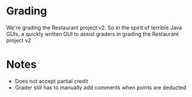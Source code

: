 Grading
=======

We're grading the Restaurant project v2. So in the spirit of terrible Java GUIs, a quickly written GUI to assist graders in grading the Restaurant project v2

Notes
=====
 + Does not accept partial credit
 + Grader still has to manually add comments when points are deducted
